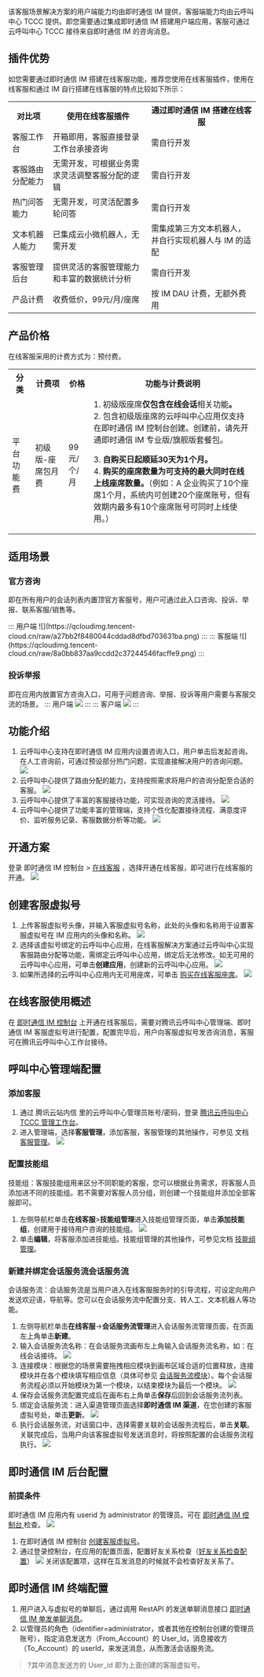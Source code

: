 该客服场景解决方案的用户端能力均由即时通信 IM 提供，客服端能力均由云呼叫中心 TCCC 提供。即您需要通过集成即时通信 IM 搭建用户端应用，客服可通过云呼叫中心 TCCC 接待来自即时通信 IM 的咨询消息。

## 插件优势
如您需要通过即时通信 IM 搭建在线客服功能，推荐您使用在线客服插件，使用在线客服和通过 IM 自行搭建在线客服的特点比较如下所示：
<table>
    <tbody>
    <tr>
        <th>对比项</th>
        <th>使用在线客服插件</th>
        <th>通过即时通信 IM 搭建在线客服</th>
    </tr>
    <tr>
        <td>客服工作台</td>
        <td>开箱即用，客服直接登录工作台承接咨询</td>
        <td>需自行开发</td>
    </tr>
    <tr>
        <td>客服路由分配能力</td>
        <td>无需开发，可根据业务需求灵活调整客服分配的逻辑</td>
        <td>需自行开发</td>
    </tr>
    <tr>
        <td>热门问答能力</td>
        <td>无需开发，可灵活配置多轮问答</td>
        <td>需自行开发</td>
    </tr>
    <tr>
        <td>文本机器人能力</td>
        <td>已集成云小微机器人，无需开发</td>
        <td>需集成第三方文本机器人，并自行实现机器人与 IM 的适配</td>
    </tr>
    <tr>
        <td>客服管理后台</td>
        <td>提供灵活的客服管理能力和丰富的数据统计分析</td>
        <td>需自行开发</td>
    </tr>
    <tr>
        <td>产品计费</td>
        <td>收费低价，99元/月/座席</td>
        <td>按 IM DAU 计费，无额外费用</td>
    </tr>
    </tbody>
</table>

## 产品价格
在线客服采用的计费方式为：预付费。
<table>
    <tbody>
    <tr>
        <th>分类</th>
        <th>计费项</th>
        <th>价格</th>
        <th>功能与计费说明</th>
    </tr>
    <tr>
        <td>
            平台功能费<br></td>
        <td>
            初级版-座席包月费
        </td>
        <td>
            99元/个/月
        </td>
        <td>
            1. 初级版座席<b>仅包含在线会话</b>相关功能<b>。</b><br>2. 包含初级版座席的云呼叫中心应用仅支持在即时通信
            IM 控制台创建。创建前，请先开通即时通信 IM 专业版/旗舰版套餐包。<p>
            3.<span>&nbsp;</span><b>自购买日起顺延30天为1个月。</b><br>4.<span>&nbsp;</span><b>购买的座席数量为可支持的最大同时在线上线座席数量。</b>（例如：A
            企业购买了10个座席1个月，系统内可创建20个座席账号，但有效期内最多有10个座席账号可同时上线使用。）</p></td>
    </tr>
    </tbody>
</table>

## 适用场景
### 官方咨询
即在所有用户的会话列表内置顶官方客服号，用户可通过此入口咨询、投诉、举报、联系客服/销售等。

<dx-tabs>
::: 用户端
![](https://qcloudimg.tencent-cloud.cn/raw/a27bb2f8480044cddad8dfbd703631ba.png)
:::
::: 客服端
![](https://qcloudimg.tencent-cloud.cn/raw/8a0bb837aa9ccdd2c37244546facffe9.png)
:::
</dx-tabs>


### 投诉举报
即在应用内放置官方咨询入口，可用于问题咨询、举报、投诉等用户需要与客服交流的场景。
<dx-tabs>
::: 用户端
![](https://qcloudimg.tencent-cloud.cn/raw/2f47826cd985ba9748b2191c7cc13394.png)
:::
::: 客户端
![](https://qcloudimg.tencent-cloud.cn/raw/05dd3b2e958c6ce97d0afc9e2e5b27ad.png)
:::
</dx-tabs>

## 功能介绍
1. 云呼叫中心支持在即时通信 IM 应用内设置咨询入口，用户单击后发起咨询。
在人工咨询前，可通过预设部分热门问题，实现直接解决用户的咨询问题。
![](https://qcloudimg.tencent-cloud.cn/raw/3689bbc38f484642c31947b0a1225606.png)
2. 云呼叫中心提供了路由分配的能力，支持按照需求将用户的咨询分配至合适的客服。
![](https://qcloudimg.tencent-cloud.cn/raw/a4a6036fa45bfe8bb70b95661f9540da.png)
3. 云呼叫中心提供了丰富的客服接待功能，可实现咨询的灵活接待。
![](https://qcloudimg.tencent-cloud.cn/raw/01b648b768164f650e340442a06ea84b.png)
4. 云呼叫中心提供了功能丰富的管理端，支持个性化配置接待流程、满意度评价、监听服务记录、客服数据分析等功能。
![](https://qcloudimg.tencent-cloud.cn/raw/0aaebcbd88da5d5264642219b3a37aad.png)

## 开通方案
登录 即时通信 IM 控制台 > [在线客服](https://console.cloud.tencent.com/im/online-service) ，选择开通在线客服，即可进行在线客服的开通。
![](https://qcloudimg.tencent-cloud.cn/raw/1b4faf967999d024cae14317ca889270.png)

## 创建客服虚拟号
1. 上传客服虚拟号头像，并输入客服虚拟号名称，此处的头像和名称用于设置客服虚拟号在 IM 应用内的头像和名称。
![](https://qcloudimg.tencent-cloud.cn/raw/6e8096abb8176333f748556020bd4b58.png)
2. 选择该虚拟号绑定的云呼叫中心应用，在线客服解决方案通过云呼叫中心实现客服路由分配等功能，需绑定云呼叫中心应用，绑定后无法修改。如无可用的云呼叫中心应用，可单击**创建应用**，创建新的云呼叫中心应用。
![](https://qcloudimg.tencent-cloud.cn/raw/97a2bfe7f86b70c8a3afbd4d36f64d16.png)
3. 如果所选择的云呼叫中心应用内无可用座席，可单击 [购买在线客服座席](https://buy.cloud.tencent.com/ccc_seat)。
![](https://qcloudimg.tencent-cloud.cn/raw/ae4c6f18b8e5e4488b01591fe714eff9.png)

## 在线客服使用概述
在 [即时通信 IM 控制台](https://console.cloud.tencent.com/im) 上开通在线客服后，需要对腾讯云呼叫中心管理端、即时通信 IM 客服虚拟号进行配置，配置完毕后，用户向客服虚拟号发咨询消息，客服可在腾讯云呼叫中心工作台接待。

## 呼叫中心管理端配置

### 添加客服
1. 通过 腾讯云站内信 里的云呼叫中心管理员账号/密码，登录 [腾讯云呼叫中心 TCCC 管理工作台](https://cloud.tencent.com/document/product/679/73497#logintccc)。
2. 进入管理端，选择**客服管理**，添加客服，客服管理的其他操作，可参见 文档 [客服管理](https://cloud.tencent.com/document/product/679/73528)。
![](https://qcloudimg.tencent-cloud.cn/raw/48e8d9ccfe31530ba57ea62b743c7793.png)

###  配置技能组
技能组：客服技能组用来区分不同职能的客服，您可以根据业务需求，将客服人员添加进不同的技能组。若不需要对客服人员分组，则创建一个技能组并添加全部客服即可。
1. 左侧导航栏单击**在线客服**>**技能组管理**进入技能组管理页面，单击**添加技能组**，创建用于接待用户咨询的技能组。
![](https://qcloudimg.tencent-cloud.cn/raw/004e8ffd5d495e1caf3660b2960d46a6.png)
2. 单击**编辑**，将客服添加进技能组。技能组管理的其他操作，可参见文档 [技能组管理](https://cloud.tencent.com/document/product/679/76159)。

### 新建并绑定会话服务流会话服务流
会话服务流：会话服务流是当用户进入在线客服服务时的引导流程，可设定向用户发送欢迎语，导航等。您可以在会话服务流中配置分支、转人工、文本机器人等功能。

1. 左侧导航栏单击**在线客服**->**会话服务流管理**进入会话服务流管理页面，在页面左上角单击**新建**。
2. 输入会话服务流名称：在会话服务流画布左上角输入会话服务流名称，如：在线会话接待。
![](https://qcloudimg.tencent-cloud.cn/raw/5da581f9fcb988e828b8b21117e7d91c.png)
3. 连接模块：根据您的场景需要拖拽相应模块到画布区域合适的位置释放，连接模块并在各个模块填写相应信息（具体可参见 [会话服务流模块](https://cloud.tencent.com/document/product/679/76162)）。每个会话服务流程必须以开始模块为第一个模块，以结束模块为最后一个模块。
![](https://qcloudimg.tencent-cloud.cn/raw/81b3c7f975d6f5f7090c265356a2231d.png)
4. 保存会话服务流配置完成后在画布右上角单击**保存**后回到会话服务流列表。
5. 绑定会话服务流：进入渠道管理页面选择**即时通信 IM 渠道**，在您创建的客服虚拟号处，单击**更新**。
![](https://qcloudimg.tencent-cloud.cn/raw/73a13eee7e54dac242010385b142b354.png)
6. 执行会话服务流，对话窗口中，选择需要关联的会话服务流程后，单击**关联**。关联完成后，当用户向该客服虚拟号发送消息时，将按照配置的会话服务流程执行。
![](https://qcloudimg.tencent-cloud.cn/raw/982daa2b4011e693162f7ee461bea69a.png)


## 即时通信 IM 后台配置
### 前提条件 
即时通信 IM 应用内有 userid 为 administrator 的管理员。可在 [即时通信 IM 控制台 ](https://console.cloud.tencent.com/im/account-management)检查。
![](https://qcloudimg.tencent-cloud.cn/raw/929da543222d780466fe24102a0ae25e.png)
1. 在即时通信 IM 控制台 [创建客服虚拟号](https://cloud.tencent.com/document/product/269/79100)。
2. 通过登录控制台，在应用的配置页面，配置好友关系检查（[好友关系检查配置](https://console.cloud.tencent.com/im/login-message)）
![](https://qcloudimg.tencent-cloud.cn/raw/b6fc626e25e08d7e1821cdaa3c3361b1.png)
关闭该配置项，这样在互发消息的时候就不会检查好友关系了。

## 即时通信 IM 终端配置
1. 用户进入与虚拟号的单聊后，通过调用 RestAPI 的发送单聊消息接口 [即时通信 IM 单发单聊消息](https://cloud.tencent.com/document/product/269/2282)。
2. 以管理员的角色（identifier=administrator，或者其他在控制台创建的管理员账号），指定消息发送方（From_Account）的 User_Id，消息接收方（To_Account）的 userId，来发送消息，从而激活会话服务流。
>?其中消息发送方的 User_id 即为上面创建的客服虚拟号。
